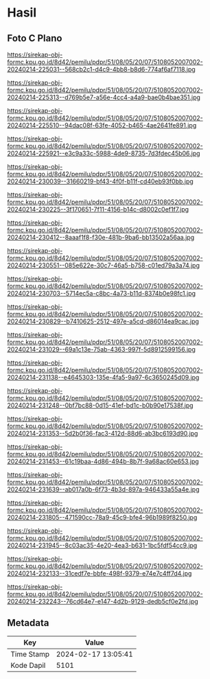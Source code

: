 # Hasil

## Foto C Plano

https://sirekap-obj-formc.kpu.go.id/8d42/pemilu/pdpr/51/08/05/20/07/5108052007002-20240214-225031--568cb2c1-d4c9-4bb8-b8d6-774af6af7118.jpg

https://sirekap-obj-formc.kpu.go.id/8d42/pemilu/pdpr/51/08/05/20/07/5108052007002-20240214-225313--d769b5e7-a56e-4cc4-a4a9-bae0b4bae351.jpg

https://sirekap-obj-formc.kpu.go.id/8d42/pemilu/pdpr/51/08/05/20/07/5108052007002-20240214-225510--94dac08f-63fe-4052-b465-4ae2641fe891.jpg

https://sirekap-obj-formc.kpu.go.id/8d42/pemilu/pdpr/51/08/05/20/07/5108052007002-20240214-225921--e3c9a33c-5988-4de9-8735-7d3fdec45b06.jpg

https://sirekap-obj-formc.kpu.go.id/8d42/pemilu/pdpr/51/08/05/20/07/5108052007002-20240214-230039--31660219-bf43-4f0f-b11f-cd40eb93f0bb.jpg

https://sirekap-obj-formc.kpu.go.id/8d42/pemilu/pdpr/51/08/05/20/07/5108052007002-20240214-230225--3f170651-7f11-4156-b14c-d8002c0ef1f7.jpg

https://sirekap-obj-formc.kpu.go.id/8d42/pemilu/pdpr/51/08/05/20/07/5108052007002-20240214-230412--8aaaf1f8-f30e-481b-9ba6-bb13502a56aa.jpg

https://sirekap-obj-formc.kpu.go.id/8d42/pemilu/pdpr/51/08/05/20/07/5108052007002-20240214-230551--085e622e-30c7-46a5-b758-c01ed79a3a74.jpg

https://sirekap-obj-formc.kpu.go.id/8d42/pemilu/pdpr/51/08/05/20/07/5108052007002-20240214-230703--5714ec5a-c8bc-4a73-b11d-8374b0e98fc1.jpg

https://sirekap-obj-formc.kpu.go.id/8d42/pemilu/pdpr/51/08/05/20/07/5108052007002-20240214-230829--b7410625-2512-497e-a5cd-d86014ea9cac.jpg

https://sirekap-obj-formc.kpu.go.id/8d42/pemilu/pdpr/51/08/05/20/07/5108052007002-20240214-231029--69a1c13e-75ab-4363-997f-5d8912599156.jpg

https://sirekap-obj-formc.kpu.go.id/8d42/pemilu/pdpr/51/08/05/20/07/5108052007002-20240214-231138--e4645303-135e-4fa5-9a97-6c3650245d09.jpg

https://sirekap-obj-formc.kpu.go.id/8d42/pemilu/pdpr/51/08/05/20/07/5108052007002-20240214-231248--0bf7bc88-0d15-41ef-bd1c-b0b90e17538f.jpg

https://sirekap-obj-formc.kpu.go.id/8d42/pemilu/pdpr/51/08/05/20/07/5108052007002-20240214-231353--5d2b0f36-fac3-412d-88d6-ab3bc6193d90.jpg

https://sirekap-obj-formc.kpu.go.id/8d42/pemilu/pdpr/51/08/05/20/07/5108052007002-20240214-231453--61c19baa-4d86-494b-8b7f-9a68ac60e653.jpg

https://sirekap-obj-formc.kpu.go.id/8d42/pemilu/pdpr/51/08/05/20/07/5108052007002-20240214-231639--ab017a0b-6f73-4b3d-897a-946433a55a4e.jpg

https://sirekap-obj-formc.kpu.go.id/8d42/pemilu/pdpr/51/08/05/20/07/5108052007002-20240214-231805--471590cc-78a9-45c9-bfe4-96b1989f8250.jpg

https://sirekap-obj-formc.kpu.go.id/8d42/pemilu/pdpr/51/08/05/20/07/5108052007002-20240214-231945--8c03ac35-4e20-4ea3-b631-1bc5fdf54cc9.jpg

https://sirekap-obj-formc.kpu.go.id/8d42/pemilu/pdpr/51/08/05/20/07/5108052007002-20240214-232133--31cedf7e-bbfe-498f-9379-e74e7c4ff7d4.jpg

https://sirekap-obj-formc.kpu.go.id/8d42/pemilu/pdpr/51/08/05/20/07/5108052007002-20240214-232243--76cd64e7-e147-4d2b-9129-dedb5cf0e2fd.jpg


## Metadata

| Key        | Value               |
| ---------- | ------------------- |
| Time Stamp | 2024-02-17 13:05:41 |
| Kode Dapil | 5101                |



